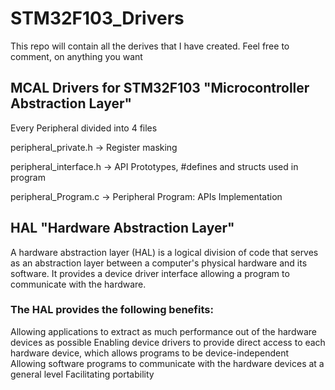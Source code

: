 # STM32F103_Drivers
This repo will contain all the derives that I have created. Feel free to comment, on anything you want

## MCAL Drivers for STM32F103 "Microcontroller Abstraction Layer"

Every Peripheral divided into 4 files

peripheral_private.h -> Register masking

peripheral_interface.h -> API Prototypes, #defines and structs used in program

peripheral_Program.c -> Peripheral Program: APIs Implementation

## HAL "Hardware Abstraction Layer"

A hardware abstraction layer (HAL) is a logical division of code that serves as an abstraction layer between a computer's physical hardware and its software. It provides a device driver interface allowing a program to communicate with the hardware.

### The HAL provides the following benefits:

Allowing applications to extract as much performance out of the hardware devices as possible
Enabling device drivers to provide direct access to each hardware device, which allows programs to be device-independent
Allowing software programs to communicate with the hardware devices at a general level
Facilitating portability
